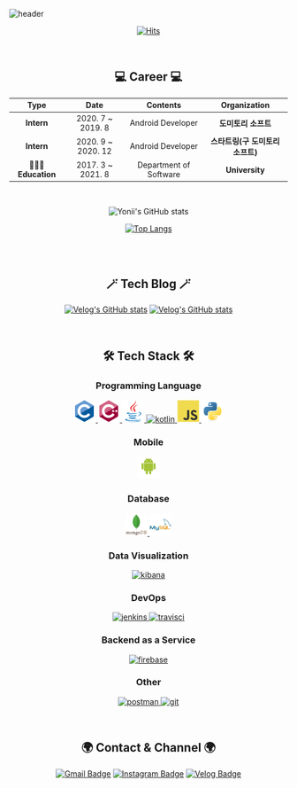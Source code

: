 ![header](https://capsule-render.vercel.app/api?type=waving&color=3ab8fd&height=200&section=header&text=Yonii's%20Github&fontSize=70&animation=blinking&fontColor=ffffff)

<div align="center" style="text-align:center">
  
[![Hits](https://hits.seeyoufarm.com/api/count/incr/badge.svg?url=https%3A%2F%2Fgithub.com%2FSooYeonida&count_bg=%23ADCEEB&title_bg=%23292828&icon=github.svg&icon_color=%23E7E7E7&title=hits&edge_flat=false)](https://hits.seeyoufarm.com)

<br>
<h2 align="center"> 💻 Career 💻  </h2>

| **Type** | **Date** | **Contents** | **Organization** |
|:--------:|:--------:|:--------:|:--------:|
| **Intern** | 2020. 7 ~ 2019. 8 | Android Developer | **도미토리 소프트**|
| **Intern** | 2020. 9 ~ 2020. 12 | Android Developer | **스타트링(구 도미토리 소프트)** |
| **🧑🏻‍🎓Education** | 2017. 3 ~ 2021. 8| Department of Software | **University** |
</p>

<br>

![Yonii's GitHub stats](https://github-readme-stats.vercel.app/api?username=Sooyeonida&count_private=true&show_icons=true&theme=tokyonight)

[![Top Langs](https://github-readme-stats.vercel.app/api/top-langs/?username=Sooyeonida&layout=compact)](https://github.com/anuraghazra/github-readme-stats)

</div>

<br>
<br>

<h2 align="center">🪄 Tech Blog 🪄</h2>

<div align="center" style="text-align:center">
  
  [![Velog's GitHub stats](https://velog-readme-stats.vercel.app/api?name=yonii&color=dark)](https://velog-readme-stats.vercel.app/api/redirect?name=yonii&tag=알고리즘)
  [![Velog's GitHub stats](https://velog-readme-stats.vercel.app/api?name=yonii&tag=java&color=dark)](https://velog-readme-stats.vercel.app/api/redirect?name=yonii&tag=java)
  
</div>

<br>

<h2 align="center">🛠 Tech Stack 🛠</h2>
<h3 align="center">Programming Language</h3> 
<p align="center">
<a href="https://www.cprogramming.com/" target="_blank"> <img src="https://raw.githubusercontent.com/devicons/devicon/master/icons/c/c-original.svg" alt="c" width="40" height="40"/> </a> <a href="https://www.w3schools.com/cpp/" target="_blank"> <img src="https://raw.githubusercontent.com/devicons/devicon/master/icons/cplusplus/cplusplus-original.svg" alt="cplusplus" width="40" height="40"/> </a> <a href="https://www.java.com" target="_blank"> <img src="https://raw.githubusercontent.com/devicons/devicon/master/icons/java/java-original.svg" alt="java" width="40" height="40"/> </a> <a href="https://kotlinlang.org" target="_blank"> <img src="https://www.vectorlogo.zone/logos/kotlinlang/kotlinlang-icon.svg" alt="kotlin" width="40" height="40"/> </a> <a href="https://developer.mozilla.org/en-US/docs/Web/JavaScript" target="_blank"> <img src="https://raw.githubusercontent.com/devicons/devicon/master/icons/javascript/javascript-original.svg" alt="javascript" width="40" height="40"/> </a> <a href="https://www.python.org" target="_blank"> <img src="https://raw.githubusercontent.com/devicons/devicon/master/icons/python/python-original.svg" alt="python" width="40" height="40"/> </a> 
</p>

<h3 align="center">Mobile</h3> 
<p align="center">
<a href="https://developer.android.com" target="_blank"> <img src="https://raw.githubusercontent.com/devicons/devicon/master/icons/android/android-original-wordmark.svg" alt="android" width="40" height="40"/> </a> 
</p>

<h3 align="center">Database</h3> 
<p align="center">
<a href="https://www.mongodb.com/" target="_blank"> <img src="https://raw.githubusercontent.com/devicons/devicon/master/icons/mongodb/mongodb-original-wordmark.svg" alt="mongodb" width="40" height="40"/> </a> <a href="https://www.mysql.com/" target="_blank"> <img src="https://raw.githubusercontent.com/devicons/devicon/master/icons/mysql/mysql-original-wordmark.svg" alt="mysql" width="40" height="40"/> </a> 
</p>

<h3 align="center">Data Visualization</h3> 
<p align="center">
<a href="https://www.elastic.co/kibana" target="_blank"> <img src="https://www.vectorlogo.zone/logos/elasticco_kibana/elasticco_kibana-icon.svg" alt="kibana" width="40" height="40"/> </a> 
</p>

<h3 align="center">DevOps</h3> 
<p align="center">
<a href="https://www.jenkins.io" target="_blank"> <img src="https://www.vectorlogo.zone/logos/jenkins/jenkins-icon.svg" alt="jenkins" width="40" height="40"/> </a> <a href="https://travis-ci.org" target="_blank"> <img src="https://www.vectorlogo.zone/logos/travis-ci/travis-ci-icon.svg" alt="travisci" width="40" height="40"/> </a> </p>
</p>

<h3 align="center">Backend as a Service</h3> 
<p align="center">
<a href="https://firebase.google.com/" target="_blank"> <img src="https://www.vectorlogo.zone/logos/firebase/firebase-icon.svg" alt="firebase" width="40" height="40"/> </a> 
</p>

<h3 align="center">Other</h3> 
<p align="center">
<a href="https://postman.com" target="_blank"> <img src="https://www.vectorlogo.zone/logos/getpostman/getpostman-icon.svg" alt="postman" width="40" height="40"/> </a> <a href="https://git-scm.com/" target="_blank"> <img src="https://www.vectorlogo.zone/logos/git-scm/git-scm-icon.svg" alt="git" width="40" height="40"/> </a> 
</p>

<br>
<h2 align="center">🌍 Contact & Channel 🌍</h2>
<div align="center" style="text-align:center">

[![Gmail Badge](https://img.shields.io/badge/Gmail-d14836?style=flat-square&logo=Gmail&logoColor=white&link=mailto:qkrtndus130@gmail.com)](mailto:qkrtndus130@gmail.com) [![Instagram Badge](https://img.shields.io/badge/Instagram-ffffff?style=flat-square&logo=Instagram&link=https://www.instagram.com/loveitsanewroad/)](https://www.instagram.com/loveitsanewroad/) [![Velog Badge](https://img.shields.io/badge/Velog-01DFA5?style=flat-square&logoColor=white&link=https://velog.io/@yonii)](https://velog.io/@yonii)
  
</div>
